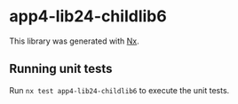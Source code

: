 # app4-lib24-childlib6

This library was generated with [Nx](https://nx.dev).

## Running unit tests

Run `nx test app4-lib24-childlib6` to execute the unit tests.
